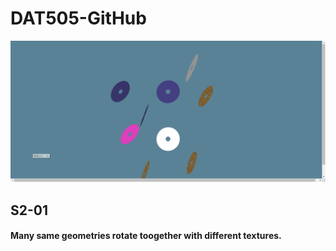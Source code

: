 # DAT505-GitHub

![Alt text](https://github.com/3033935295/DAT505-GitHub/blob/master/image/2.png)
## S2-01
#### Many same geometries rotate toogether with different textures.
